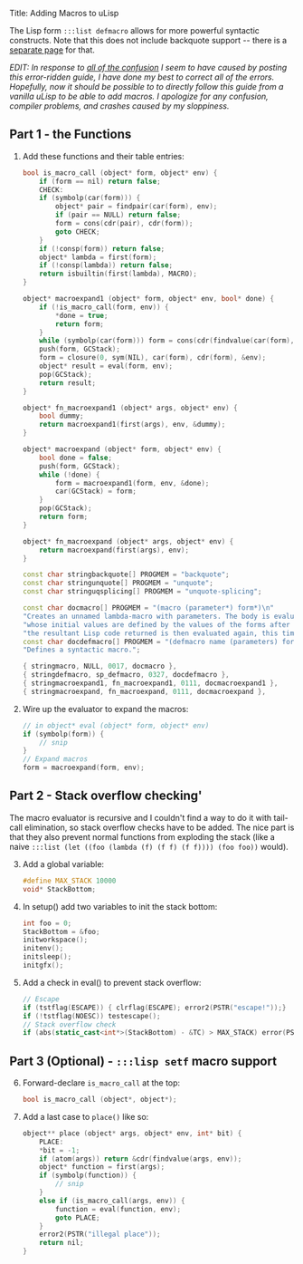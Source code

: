 Title: Adding Macros to uLisp

The Lisp form `:::list defmacro` allows for more powerful syntactic constructs. Note that this does not include backquote support -- there is a [separate page]({filename}backquote.md) for that.

*EDIT: In response to [all of the confusion](http://forum.ulisp.com/t/what-would-you-like-to-see-in-ulisp-in-2024/1350/36) I seem to have caused by posting this error-ridden guide, I have done my best to correct all of the errors. Hopefully, now it should be possible to to directly follow this guide from a vanilla uLisp to be able to add macros. I apologize for any confusion, compiler problems, and crashes caused by my sloppiness.*

## Part 1 - the Functions

1. Add these functions and their table entries:

    ```cpp
    bool is_macro_call (object* form, object* env) {
        if (form == nil) return false;
        CHECK:
        if (symbolp(car(form))) {
            object* pair = findpair(car(form), env);
            if (pair == NULL) return false;
            form = cons(cdr(pair), cdr(form));
            goto CHECK;
        }
        if (!consp(form)) return false;
        object* lambda = first(form);
        if (!consp(lambda)) return false;
        return isbuiltin(first(lambda), MACRO);
    }

    object* macroexpand1 (object* form, object* env, bool* done) {
        if (!is_macro_call(form, env)) {
            *done = true;
            return form;
        }
        while (symbolp(car(form))) form = cons(cdr(findvalue(car(form), env)), cdr(form));
        push(form, GCStack);
        form = closure(0, sym(NIL), car(form), cdr(form), &env);
        object* result = eval(form, env);
        pop(GCStack);
        return result;
    }

    object* fn_macroexpand1 (object* args, object* env) {
        bool dummy;
        return macroexpand1(first(args), env, &dummy);
    }

    object* macroexpand (object* form, object* env) {
        bool done = false;
        push(form, GCStack);
        while (!done) {
            form = macroexpand1(form, env, &done);
            car(GCStack) = form;
        }
        pop(GCStack);
        return form;
    }

    object* fn_macroexpand (object* args, object* env) {
        return macroexpand(first(args), env);
    }
    ```

    ```cpp
    const char stringbackquote[] PROGMEM = "backquote";
    const char stringunquote[] PROGMEM = "unquote";
    const char stringuqsplicing[] PROGMEM = "unquote-splicing";
    ```

    ```cpp
    const char docmacro[] PROGMEM = "(macro (parameter*) form*)\n"
    "Creates an unnamed lambda-macro with parameters. The body is evaluated with the parameters as local variables\n"
    "whose initial values are defined by the values of the forms after the macro form;\n"
    "the resultant Lisp code returned is then evaluated again, this time in the scope of where the macro was called.";
    const char docdefmacro[] PROGMEM = "(defmacro name (parameters) form*)\n"
    "Defines a syntactic macro.";
    ```

    ```cpp
    { stringmacro, NULL, 0017, docmacro },
    { stringdefmacro, sp_defmacro, 0327, docdefmacro },
    { stringmacroexpand1, fn_macroexpand1, 0111, docmacroexpand1 },
    { stringmacroexpand, fn_macroexpand, 0111, docmacroexpand },
    ```

2. Wire up the evaluator to expand the macros:

    ```{.cpp data-line="6"}
    // in object* eval (object* form, object* env)
    if (symbolp(form)) {
        // snip
    }
    // Expand macros
    form = macroexpand(form, env);
    ```

## Part 2 - Stack overflow checking'

The macro evaluator is recursive and I couldn't find a way to do it with tail-call elimination, so stack overflow checks have to be added. The nice part is that they also prevent normal functions from exploding the stack (like a naive `:::list (let ((foo (lambda (f) (f f) (f f)))) (foo foo))` would).

3. Add a global variable:

    ```cpp
    #define MAX_STACK 10000
    void* StackBottom;
    ```

4. In setup() add two variables to init the stack bottom:

    ```{.cpp data-line="1-2"}
    int foo = 0;
    StackBottom = &foo;
    initworkspace();
    initenv();
    initsleep();
    initgfx();
    ```

5. Add a check in eval() to prevent stack overflow:

    ```{.cpp data-line="4-5"}
    // Escape
    if (tstflag(ESCAPE)) { clrflag(ESCAPE); error2(PSTR("escape!"));}
    if (!tstflag(NOESC)) testescape();
    // Stack overflow check
    if (abs(static_cast<int*>(StackBottom) - &TC) > MAX_STACK) error(PSTR("C stack overflow"), form);
    ```

## Part 3 (Optional) - `:::lisp setf` macro support

6. Forward-declare `is_macro_call` at the top:

    ```cpp
    bool is_macro_call (object*, object*);
    ```

7. Add a last case to `place()` like so:

    ```{.cpp data-line="2,9-12"}
    object** place (object* args, object* env, int* bit) {
        PLACE:
        *bit = -1;
        if (atom(args)) return &cdr(findvalue(args, env));
        object* function = first(args);
        if (symbolp(function)) {
            // snip
        }
        else if (is_macro_call(args, env)) {
            function = eval(function, env);
            goto PLACE;
        }
        error2(PSTR("illegal place"));
        return nil;
    }
    ```
